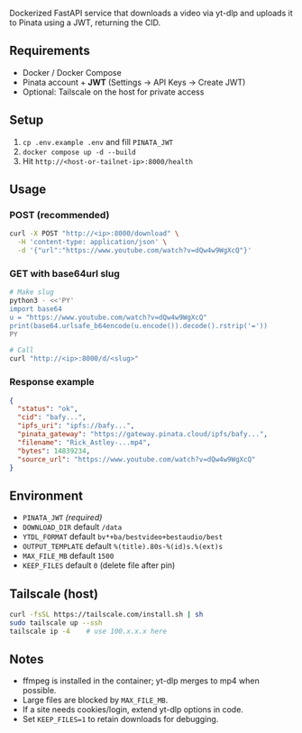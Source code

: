 
Dockerized FastAPI service that downloads a video via yt-dlp and uploads it to Pinata using a JWT, returning the CID.

## Requirements

- Docker / Docker Compose
- Pinata account + **JWT** (Settings → API Keys → Create JWT)
- Optional: Tailscale on the host for private access

## Setup

1. `cp .env.example .env` and fill `PINATA_JWT`
2. `docker compose up -d --build`
3. Hit `http://<host-or-tailnet-ip>:8000/health`

## Usage

### POST (recommended)

```bash
curl -X POST "http://<ip>:8000/download" \
  -H 'content-type: application/json' \
  -d '{"url":"https://www.youtube.com/watch?v=dQw4w9WgXcQ"}'
```

### GET with base64url slug

```bash
# Make slug
python3 - <<'PY'
import base64
u = "https://www.youtube.com/watch?v=dQw4w9WgXcQ"
print(base64.urlsafe_b64encode(u.encode()).decode().rstrip('='))
PY

# Call
curl "http://<ip>:8000/d/<slug>"
```

### Response example

```json
{
  "status": "ok",
  "cid": "bafy...",
  "ipfs_uri": "ipfs://bafy...",
  "pinata_gateway": "https://gateway.pinata.cloud/ipfs/bafy...",
  "filename": "Rick_Astley-...mp4",
  "bytes": 14839234,
  "source_url": "https://www.youtube.com/watch?v=dQw4w9WgXcQ"
}
```

## Environment

- `PINATA_JWT` _(required)_
- `DOWNLOAD_DIR` default `/data`
- `YTDL_FORMAT` default `bv*+ba/bestvideo+bestaudio/best`
- `OUTPUT_TEMPLATE` default `%(title).80s-%(id)s.%(ext)s`
- `MAX_FILE_MB` default `1500`
- `KEEP_FILES` default `0` (delete file after pin)

## Tailscale (host)

```bash
curl -fsSL https://tailscale.com/install.sh | sh
sudo tailscale up --ssh
tailscale ip -4    # use 100.x.x.x here
```

## Notes

- ffmpeg is installed in the container; yt-dlp merges to mp4 when possible.
- Large files are blocked by `MAX_FILE_MB`.
- If a site needs cookies/login, extend yt-dlp options in code.
- Set `KEEP_FILES=1` to retain downloads for debugging.
